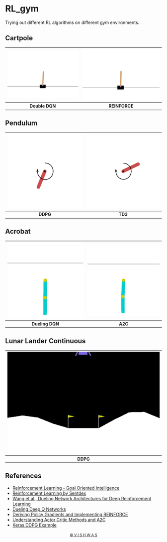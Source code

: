 # RL_gym

Trying out different RL algorithms on different gym environments.

## Cartpole

| <div align="center"><img src="assets/CP-final_DDQN.gif"  /></div> | <div align="center"><img src="assets/CP-final_reinforce.gif" /></div> |
| ------------------------------------------------------------ | ------------------------------------------------------------ |
| <div align="center">**Double DQN**</div>                     | <div align="center">**REINFORCE**</div>                      |

## Pendulum

| <div align="center"><img src="assets/Pend_final_DDPG.gif"  /></div> | <div align="center"><img src="assets/Pend-final_TD3.gif"  /></div> |
| ------------------------------------------------------------ | ------------------------------------------------------------ |
| <div align="center">**DDPG**</div>                           | <div align="center">**TD3**</div>                            |

## Acrobat

| <div align='center'><img src="assets/AB-final.gif" /></div> | <div align='center'><img src="assets/AB-final_A2C.gif" /></div> |
| ----------------------------------------------------------- | ------------------------------------------------------------ |
| <div align="center">**Dueling DQN**</div>                   | <div align="center">**A2C**</div>                            |

## Lunar Lander Continuous

| <div align="center"><img src="assets/LLC-final_DDPG.gif"  /></div> |
| ------------------------------------------------------------ |
| <div align="center">**DDPG**</div>                           |

## References

* [Reinforcement Learning - Goal Oriented Intelligence](https://www.youtube.com/playlist?list=PLZbbT5o_s2xoWNVdDudn51XM8lOuZ_Njv)
* [Reinforcement Learning by Sentdex](https://www.youtube.com/playlist?list=PLQVvvaa0QuDezJFIOU5wDdfy4e9vdnx-7)
* [Wang et al., Dueling Network Architectures for Deep Reinforcement Learning](https://arxiv.org/pdf/1511.06581.pdf)
* [Dueling Deep Q Networks](https://towardsdatascience.com/dueling-deep-q-networks-81ffab672751)
* [Deriving Policy Gradients and Implementing REINFORCE](https://medium.com/@thechrisyoon/deriving-policy-gradients-and-implementing-reinforce-f887949bd63)
* [Understanding Actor Critic Methods and A2C](https://towardsdatascience.com/understanding-actor-critic-methods-931b97b6df3f)
* [Keras DDPG Example](https://keras.io/examples/rl/ddpg_pendulum/)

<div align="center"><small><a href="https://github.com/vstark21">&copy V I S H W A S</a></small></div>